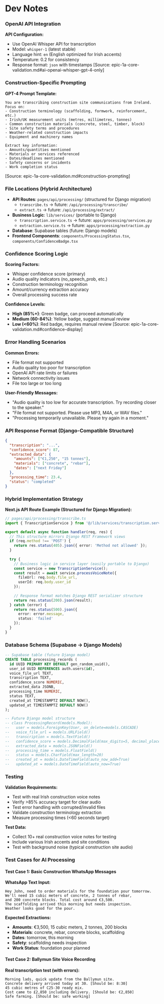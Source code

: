 # Dev Notes

### OpenAI API Integration
**API Configuration:**
- Use OpenAI Whisper API for transcription
- Model: `whisper-1` (latest stable)
- Language hint: `en` (English optimized for Irish accents)
- Temperature: 0.2 for consistency
- Response format: `json` with timestamps
[Source: epic-1a-core-validation.md#ai-openai-whisper-gpt-4-only]

### Construction-Specific Prompting
**GPT-4 Prompt Template:**
```
You are transcribing construction site communications from Ireland. Focus on:
- Construction terminology (scaffolding, formwork, reinforcement, etc.)
- Irish/UK measurement units (metres, millimetres, tonnes)
- Common construction materials (concrete, steel, timber, block)
- Site safety terms and procedures
- Weather-related construction impacts
- Equipment and machinery names

Extract key information:
- Amounts/quantities mentioned
- Materials or services referenced
- Dates/deadlines mentioned
- Safety concerns or incidents
- Work completion status
```
[Source: epic-1a-core-validation.md#construction-prompting]

### File Locations (Hybrid Architecture)
- **API Routes**: `pages/api/processing/` (structured for Django migration)
  - `transcribe.ts` → future: `/api/processing/transcribe/`
  - `extract.ts` → future: `/api/processing/extract/`
- **Business Logic**: `lib/services/` (portable to Django)
  - `transcription.service.ts` → future: `apps/processing/services.py`
  - `extraction.service.ts` → future: `apps/processing/extraction.py`
- **Database**: Supabase tables (future: Django models)
- **Frontend Components**: `components/ProcessingStatus.tsx`, `components/ConfidenceBadge.tsx`

### Confidence Scoring Logic
**Scoring Factors:**
- Whisper confidence score (primary)
- Audio quality indicators (no_speech_prob, etc.)
- Construction terminology recognition
- Amount/currency extraction accuracy
- Overall processing success rate

**Confidence Levels:**
- **High (85%+)**: Green badge, can proceed automatically
- **Medium (60-84%)**: Yellow badge, suggest manual review
- **Low (<60%)**: Red badge, requires manual review
[Source: epic-1a-core-validation.md#confidence-display]

### Error Handling Scenarios
**Common Errors:**
- File format not supported
- Audio quality too poor for transcription
- OpenAI API rate limits or failures
- Network connectivity issues
- File too large or too long

**User-Friendly Messages:**
- "Audio quality is too low for accurate transcription. Try recording closer to the speaker."
- "File format not supported. Please use MP3, M4A, or WAV files."
- "Processing temporarily unavailable. Please try again in a moment."

### API Response Format (Django-Compatible Structure)
```json
{
  "transcription": "...",
  "confidence_score": 87,
  "extracted_data": {
    "amounts": ["€1,250", "15 tonnes"],
    "materials": ["concrete", "rebar"],
    "dates": ["next Friday"]
  },
  "processing_time": 23.4,
  "status": "completed"
}
```

### Hybrid Implementation Strategy
**Next.js API Route Example (Structured for Django Migration):**
```typescript
// pages/api/processing/transcribe.ts
import { TranscriptionService } from '@/lib/services/transcription.service';

export default async function handler(req, res) {
  // This structure mirrors Django REST Framework views
  if (req.method !== 'POST') {
    return res.status(405).json({ error: 'Method not allowed' });
  }
  
  try {
    // Business logic in service layer (easily portable to Django)
    const service = new TranscriptionService();
    const result = await service.processVoiceNote({
      fileUrl: req.body.file_url,
      userId: req.body.user_id
    });
    
    // Response format matches Django REST serializer structure
    return res.status(200).json(result);
  } catch (error) {
    return res.status(500).json({ 
      error: error.message,
      status: 'failed' 
    });
  }
}
```

### Database Schema (Supabase → Django Models)
```sql
-- Supabase table (future Django model)
CREATE TABLE processing_records (
  id UUID PRIMARY KEY DEFAULT gen_random_uuid(),
  user_id UUID REFERENCES auth.users(id),
  voice_file_url TEXT,
  transcription TEXT,
  confidence_score NUMERIC,
  extracted_data JSONB,
  processing_time NUMERIC,
  status TEXT,
  created_at TIMESTAMPTZ DEFAULT NOW(),
  updated_at TIMESTAMPTZ DEFAULT NOW()
);

-- Future Django model structure
-- class ProcessingRecord(models.Model):
--   user = models.ForeignKey(User, on_delete=models.CASCADE)
--   voice_file_url = models.URLField()
--   transcription = models.TextField()
--   confidence_score = models.DecimalField(max_digits=5, decimal_places=2)
--   extracted_data = models.JSONField()
--   processing_time = models.FloatField()
--   status = models.CharField(max_length=20)
--   created_at = models.DateTimeField(auto_now_add=True)
--   updated_at = models.DateTimeField(auto_now=True)
```

### Testing
**Validation Requirements:**
- Test with real Irish construction voice notes
- Verify >85% accuracy target for clear audio
- Test error handling with corrupted/invalid files
- Validate construction terminology extraction
- Measure processing times (<60 seconds target)

**Test Data:**
- Collect 10+ real construction voice notes for testing
- Include various Irish accents and site conditions
- Test with background noise (typical construction site audio)

### Test Cases for AI Processing

#### Test Case 1: Basic Construction WhatsApp Messages
**WhatsApp Text Input:**
```
Hey John, need to order materials for the foundation pour tomorrow. 
We'll need 15 cubic meters of concrete, 2 tonnes of rebar, 
and 200 concrete blocks. Total cost around €3,500. 
The scaffolding arrived this morning but needs inspection.
Weather looks good for the pour.
```

**Expected Extractions:**
- **Amounts**: €3,500, 15 cubic meters, 2 tonnes, 200 blocks
- **Materials**: concrete, rebar, concrete blocks, scaffolding
- **Dates**: tomorrow, this morning
- **Safety**: scaffolding needs inspection
- **Work Status**: foundation pour planned

#### Test Case 2: Ballymun Site Voice Recording
**Real transcription test (with errors):**
```
Morning lads, quick update from the Ballymun site. 
Concrete delivery arrived today at 30. [Should be: 8:30]
45 cubic metres of C25-30 ready mix. 
Cost came to £2,850 including delivery. [Should be: €2,850]
Safe farming. [Should be: safe working]
```
